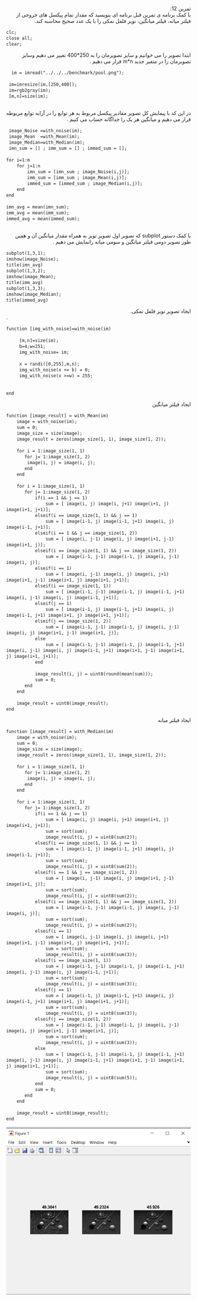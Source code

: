 <div dir ="rtl">

تمرین 12:<br/>
    با کمک برنامه ی تمرین قبل برنامه ای بنویسید که مقدار تمام پیکسل های خروجی از فیلتر میانه، فیلتر میانگین، نویز فلفل نمکی را با یک عدد صحیح محاسبه کند.  <br/>

</div>

```
clc;
close all;
clear;
``` 
<div dir ="rtl">
ابتدا تصویر را می خوانیم  و سایز تصویرمان را به 250*400 تغییر  می دهیم وسایز تصویرمان را در متغیر جدید m*n قرار می دهیم .  <br/>
</div>

```
  im = imread("../../../benchmark/pool.png");

 im=imresize(im,[250,400]);
 im=rgb2gray(im);
 [m,n]=size(im);
 
```
<div dir ="rtl">
در این کد با پیمایش کل تصویر  مقادیر پیکسل مربوط به هر توابع را در  آرایه توابع مربوطه قرار می دهیم و میانگین هر یک را جداگانه حساب می کنیم . <br/>
</div>

```
 image_Noise =with_noise(im);
 image_Mean  =with_Mean(im);
 image_Median=with_Median(im);
 imn_sum = [] ; imm_sum = [] ; immed_sum = [];

for i=1:m
    for j=1:n
        imn_sum = [imn_sum ; image_Noise(i,j)];
        imm_sum = [imm_sum ; image_Mean(i,j)];
        immed_sum = [immed_sum ; image_Median(i,j)];
    end 
end

imn_avg = mean(imn_sum);
imm_avg = mean(imm_sum);
immed_avg = mean(immed_sum);


```

<div dir ="rtl">
 با کمک دستور subplot که تصویر اول تصویر نویز به همراه مقدار میانگین آن و همین طور تصویر دومی فیلتر میانگین و سومی میانه رانمایش می دهیم  .<br/>
</div>

```
subplot(1,3,1);
imshow(image_Noise);
title(imn_avg)
subplot(1,3,2);
imshow(image_Mean);
title(imm_avg)
subplot(1,3,3);
imshow(image_Median);
title(immed_avg)
```
<div dir ="rtl">
 ایجاد تصویر نویز فلفل نمکی.<br/>
</div>.

```
function [img_with_noise]=with_noise(im)
    
     [m,n]=size(im);
     b=4;w=251;  
     img_with_noise= im; 
     
     x = randi([0,255],m,n);  
     img_with_noise(x <= b) = 0;  
     img_with_noise(x >=w) = 255;

  
end
```
<div dir ="rtl">
 ایجاد فیلتر میانگین <br/>
</div>

```
function [image_result] = with_Mean(im)
    image = with_noise(im);
    sum = 0;
    image_size = size(image);
    image_result = zeros(image_size(1, 1), image_size(1, 2));

    for i = 1:image_size(1, 1)
       for j= 1:image_size(1, 2)
        image(i, j) = image(i, j);
       end
    end

    for i = 1:image_size(1, 1)
       for j= 1:image_size(1, 2)
           if(i == 1 && j == 1)
               sum = [ image(i, j) image(i, j+1) image(i+1, j) image(i+1, j+1)];
           elseif(i == image_size(1, 1) && j == 1)
               sum = [ image(i-1, j) image(i-1, j+1) image(i, j) image(i-1, j+1)];
           elseif(i == 1 && j == image_size(1, 2))
               sum = [ image(i, j-1) image(i, j) image(i+1, j-1) image(i+1, j)];
           elseif(i == image_size(1, 1) && j == image_size(1, 2))
               sum = [ image(i-1, j-1) image(i-1, j) image(i, j-1) image(i, j)];
           elseif(i == 1)
               sum = [ image(i, j-1) image(i, j) image(i, j+1) image(i+1, j-1) image(i+1, j) image(i+1, j+1)];
           elseif(i == image_size(1, 1))
               sum = [ image(i-1, j-1) image(i-1, j) image(i-1, j+1) image(i, j-1) image(i, j) image(i-1, j+1)];
           elseif(j == 1)
               sum = [ image(i-1, j) image(i-1, j+1) image(i, j) image(i-1, j+1) image(i+1, j) image(i+1, j+1)];
           elseif(j == image_size(1, 2))
               sum = [ image(i-1, j-1) image(i-1, j) image(i, j-1) image(i, j) image(i+1, j-1) image(i+1, j)];
           else
               sum = [ image(i-1, j-1) image(i-1, j) image(i-1, j+1) image(i, j-1) image(i, j) image(i-1, j+1) image(i+1, j-1) image(i+1, j) image(i+1, j+1)];
           end

           image_result(i, j) = uint8(round(mean(sum)));
           sum = 0;
       end
    end
    
    image_result = uint8(image_result);
end
```
<div dir ="rtl">
 ایجاد فیلتر میانه <br/>
</div>

```
function [image_result] = with_Median(im)
    image = with_noise(im);
    sum = 0;
    image_size = size(image);
    image_result = zeros(image_size(1, 1), image_size(1, 2));

    for i = 1:image_size(1, 1)
       for j= 1:image_size(1, 2)
        image(i, j) = image(i, j);
       end
    end

    for i = 1:image_size(1, 1)
       for j= 1:image_size(1, 2)
           if(i == 1 && j == 1)
               sum = [ image(i, j) image(i, j+1) image(i+1, j) image(i+1, j+1)];
               sum = sort(sum);
               image_result(i, j) = uint8(sum(2));
           elseif(i == image_size(1, 1) && j == 1)
               sum = [ image(i-1, j) image(i-1, j+1) image(i, j) image(i-1, j+1)];
               sum = sort(sum);
               image_result(i, j) = uint8(sum(2));
           elseif(i == 1 && j == image_size(1, 2))
               sum = [ image(i, j-1) image(i, j) image(i+1, j-1) image(i+1, j)];
               sum = sort(sum);
               image_result(i, j) = uint8(sum(2));
           elseif(i == image_size(1, 1) && j == image_size(1, 2))
               sum = [ image(i-1, j-1) image(i-1, j) image(i, j-1) image(i, j)];
               sum = sort(sum);
               image_result(i, j) = uint8(sum(2));
           elseif(i == 1)
               sum = [ image(i, j-1) image(i, j) image(i, j+1) image(i+1, j-1) image(i+1, j) image(i+1, j+1)];
               sum = sort(sum);
               image_result(i, j) = uint8(sum(3));
           elseif(i == image_size(1, 1))
               sum = [ image(i-1, j-1) image(i-1, j) image(i-1, j+1) image(i, j-1) image(i, j) image(i-1, j+1)];
               sum = sort(sum);
               image_result(i, j) = uint8(sum(3));
           elseif(j == 1)
               sum = [ image(i-1, j) image(i-1, j+1) image(i, j) image(i-1, j+1) image(i+1, j) image(i+1, j+1)];
               sum = sort(sum);
               image_result(i, j) = uint8(sum(3));
           elseif(j == image_size(1, 2))
               sum = [ image(i-1, j-1) image(i-1, j) image(i, j-1) image(i, j) image(i+1, j-1) image(i+1, j)];
               sum = sort(sum);
               image_result(i, j) = uint8(sum(3));
           else
               sum = [ image(i-1, j-1) image(i-1, j) image(i-1, j+1) image(i, j-1) image(i, j) image(i-1, j+1) image(i+1, j-1) image(i+1, j) image(i+1, j+1)];
               sum = sort(sum);
               image_result(i, j) = uint8(sum(5));
           end      
           sum = 0;
       end
    end
    
    image_result = uint8(image_result);
end

```

![out](https://github.com/semnan-university-ai/image-processing-class/blob/main/excersiecs/FatemehSeyfi/12/12.png)

